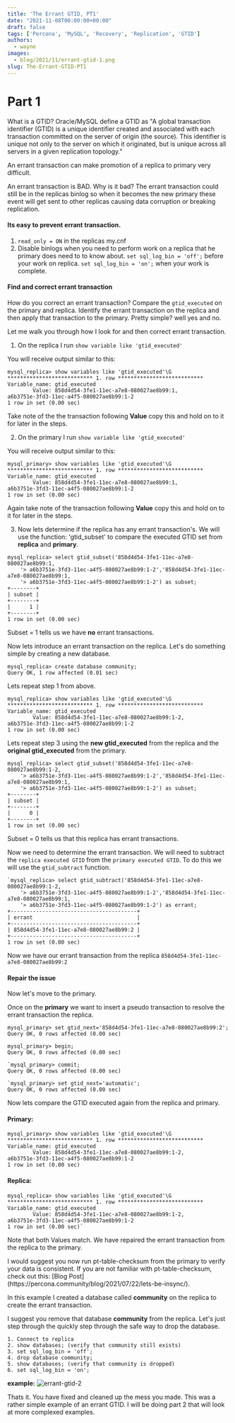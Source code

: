 ```yaml
---
title: 'The Errant GTID, PT1'
date: "2021-11-08T00:00:00+00:00"
draft: false
tags: ['Percona', 'MySQL', 'Recovery', 'Replication', 'GTID']
authors:
  - wayne
images:
  - blog/2021/11/errant-gtid-1.png
slug: The-Errant-GTID-PT1
---
```


# Part 1

<p>What is a GTID? Oracle/MySQL define a GTID as "A global transaction identifier (GTID) is a unique identifier created and associated with each transaction committed on the server of origin (the source). This identifier is unique not only to the server on which it originated, but is unique across all servers in a given replication topology."

An errant transaction can make
promotion of a replica to primary very difficult.

An errant transaction is BAD. Why is it bad? The errant transaction could still be in the replicas binlog so when it becomes the new primary these event will get sent to other replicas causing data corruption or breaking replication.

#### Its easy to prevent errant transaction.

1. `read_only = ON` in the replicas my.cnf
2. Disable binlogs when you need to perform work on a replica that he primary does need to to know about. `set sql_log_bin = 'off';` before your work on replica. `set sql_log_bin = 'on';` when your work is complete.</p>

#### Find and correct errant transaction

How do you correct an errant transaction? Compare the `gtid_executed` on the primary and replica. Identify the errant transaction on the replica and then apply that transaction to the primary. Pretty simple? well yes and no.

Let me walk you through how I look for and then correct errant transaction.

1. On the replica I run `show variable like 'gtid_executed'`

You will receive output similar to this:
```
mysql_replica> show variables like 'gtid_executed'\G
*************************** 1. row ***************************
Variable_name: gtid_executed
        Value: 858d4d54-3fe1-11ec-a7e8-080027ae8b99:1,
a6b3751e-3fd3-11ec-a4f5-080027ae8b99:1-2
1 row in set (0.00 sec)
```
Take note of the the transaction following **Value** copy this and hold on to it for later in the steps.

2. On the primary I run `show variable like 'gtid_executed'`

You will receive output similar to this:
```
mysql_primary> show variables like 'gtid_executed'\G
*************************** 1. row ***************************
Variable_name: gtid_executed
        Value: 858d4d54-3fe1-11ec-a7e8-080027ae8b99:1,
a6b3751e-3fd3-11ec-a4f5-080027ae8b99:1-2
1 row in set (0.00 sec)
```
Again take note of the transaction following **Value** copy this and hold on to it for later in the steps.

3. Now lets determine if the replica has any errant transaction's. We will use the function: 'gtid_subset' to compare the executed GTID set from **replica** and **primary**.
```
mysql_replica> select gtid_subset('858d4d54-3fe1-11ec-a7e8-080027ae8b99:1,
    '> a6b3751e-3fd3-11ec-a4f5-080027ae8b99:1-2','858d4d54-3fe1-11ec-a7e8-080027ae8b99:1,
    '> a6b3751e-3fd3-11ec-a4f5-080027ae8b99:1-2') as subset;
+--------+
| subset |
+--------+
|      1 |
+--------+
1 row in set (0.00 sec)
```
Subset = 1 tells us we have **no** errant transactions.

Now lets introduce an errant transaction on the replica. Let's do something simple by creating a new database.
```
mysql_replica> create database community;
Query OK, 1 row affected (0.01 sec)
```
Lets repeat step 1 from above.
```
mysql_replica> show variables like 'gtid_executed'\G
*************************** 1. row ***************************
Variable_name: gtid_executed
        Value: 858d4d54-3fe1-11ec-a7e8-080027ae8b99:1-2,
a6b3751e-3fd3-11ec-a4f5-080027ae8b99:1-2
1 row in set (0.00 sec)
```
Lets repeat step 3 using the **new gtid_executed** from the replica and the **original gtid_executed** from the primary.

```
mysql_replica> select gtid_subset('858d4d54-3fe1-11ec-a7e8-080027ae8b99:1-2,
    '> a6b3751e-3fd3-11ec-a4f5-080027ae8b99:1-2','858d4d54-3fe1-11ec-a7e8-080027ae8b99:1,
    '> a6b3751e-3fd3-11ec-a4f5-080027ae8b99:1-2') as subset;
+--------+
| subset |
+--------+
|      0 |
+--------+
1 row in set (0.00 sec)
```
Subset = 0 tells us that this replica has errant transactions.

Now we need to determine the errant transaction. We will need to subtract the `replica executed GTID` from the `primary executed GTID`. To do this we will use the `gtid_subtract` function.
```
`mysql_replica> select gtid_subtract('858d4d54-3fe1-11ec-a7e8-080027ae8b99:1-2,
    '> a6b3751e-3fd3-11ec-a4f5-080027ae8b99:1-2','858d4d54-3fe1-11ec-a7e8-080027ae8b99:1,
    '> a6b3751e-3fd3-11ec-a4f5-080027ae8b99:1-2') as errant;
+----------------------------------------+
| errant                                 |
+----------------------------------------+
| 858d4d54-3fe1-11ec-a7e8-080027ae8b99:2 |
+----------------------------------------+
1 row in set (0.00 sec)
```
Now we have our errant transaction from the replica `858d4d54-3fe1-11ec-a7e8-080027ae8b99:2`

#### Repair the issue

Now let's move to the primary.

Once on the **primary** we want to insert a pseudo transaction to resolve the errant transaction the replica.
```
mysql_primary> set gtid_next='858d4d54-3fe1-11ec-a7e8-080027ae8b99:2';
Query OK, 0 rows affected (0.00 sec)

mysql_primary> begin;
Query OK, 0 rows affected (0.00 sec)

`mysql_primary> commit;
Query OK, 0 rows affected (0.00 sec)

`mysql_primary> set gtid_next='automatic';
Query OK, 0 rows affected (0.00 sec)
```

Now lets compare the GTID executed again from the replica and primary.

#### Primary:
```
mysql_primary> show variables like 'gtid_executed'\G
*************************** 1. row ***************************
Variable_name: gtid_executed
        Value: 858d4d54-3fe1-11ec-a7e8-080027ae8b99:1-2,
a6b3751e-3fd3-11ec-a4f5-080027ae8b99:1-2
1 row in set (0.00 sec)
```
#### Replica:
```
mysql_replica> show variables like 'gtid_executed'\G
*************************** 1. row ***************************
Variable_name: gtid_executed
        Value: 858d4d54-3fe1-11ec-a7e8-080027ae8b99:1-2,
a6b3751e-3fd3-11ec-a4f5-080027ae8b99:1-2
1 row in set (0.00 sec)`
```
Note that both Values match. We have repaired the errant transaction from the replica to the primary.

<p>I would suggest you now run pt-table-checksum from the primary to verify your data is consistent. If you are not familiar with pt-table-checksum, check out this: [Blog Post](https://percona.community/blog/2021/07/22/lets-be-insync/).

In this example I created a database called **community** on the replica to create the errant transaction.

I suggest you remove that database **community** from the replica. Let's just step through the quickly step through the safe way to drop the database.</p>
```
1. Connect to replica
2. show databases; (verify that community still exists)
3. set sql_log_bin = 'off';
4. drop database community;
5. show databases; (verify that community is dropped)
6. set sql_log_bin = 'on';
```
**example:**
![errant-gtid-2](blog/2021/11/errant-gtid-2.png)

Thats it. You have fixed and cleaned up the mess you made. This was a rather simple example of an errant GTID. I will be doing part 2 that will look at more complexed examples.

